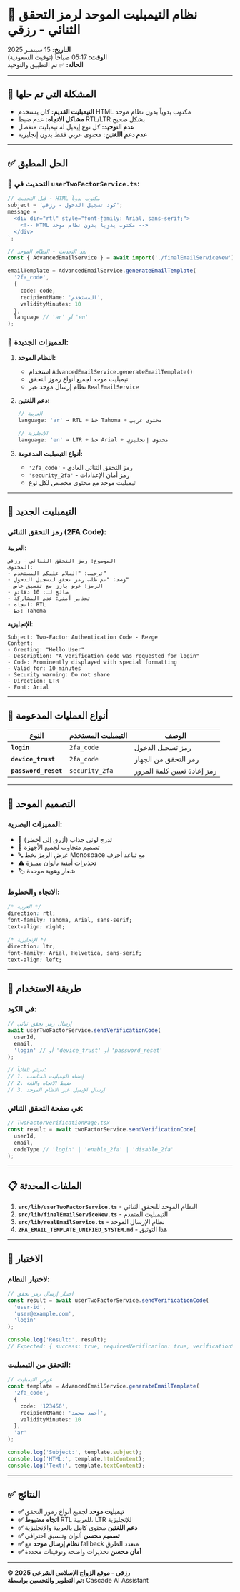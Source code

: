 # 🔐 نظام التيمبليت الموحد لرمز التحقق الثنائي - رزقي

**التاريخ:** 15 سبتمبر 2025  
**الوقت:** 05:17 صباحاً (توقيت السعودية)  
**الحالة:** ✅ تم التطبيق والتوحيد

---

## 🎯 المشكلة التي تم حلها

- **التيمبليت القديم:** كان يستخدم HTML مكتوب يدوياً بدون نظام موحد
- **مشاكل الاتجاه:** عدم ضبط RTL/LTR بشكل صحيح
- **عدم التوحيد:** كل نوع إيميل له تيمبليت منفصل
- **عدم دعم اللغتين:** محتوى عربي فقط بدون إنجليزية

---

## ✅ الحل المطبق

### 🔄 **التحديث في `userTwoFactorService.ts`:**

```typescript
// قبل التحديث - HTML مكتوب يدوياً
subject = 'كود تسجيل الدخول - رزقي';
message = `
  <div dir="rtl" style="font-family: Arial, sans-serif;">
    <!-- HTML مكتوب يدوياً بدون نظام موحد -->
  </div>
`;

// بعد التحديث - النظام الموحد
const { AdvancedEmailService } = await import('./finalEmailServiceNew');

emailTemplate = AdvancedEmailService.generateEmailTemplate(
  '2fa_code',
  { 
    code: code,
    recipientName: 'المستخدم',
    validityMinutes: 10
  },
  language // 'ar' أو 'en'
);
```

### 🎨 **المميزات الجديدة:**

1. **النظام الموحد:**
   - استخدام `AdvancedEmailService.generateEmailTemplate()`
   - تيمبليت موحد لجميع أنواع رموز التحقق
   - نظام إرسال موحد عبر `RealEmailService`

2. **دعم اللغتين:**
   ```typescript
   // العربية
   language: 'ar' → RTL + خط Tahoma + محتوى عربي
   
   // الإنجليزية  
   language: 'en' → LTR + خط Arial + محتوى إنجليزي
   ```

3. **أنواع التيمبليت المدعومة:**
   - `'2fa_code'` - رمز التحقق الثنائي العادي
   - `'security_2fa'` - رمز أمان الإعدادات
   - تيمبليت موحد مع محتوى مخصص لكل نوع

---

## 📧 التيمبليت الجديد

### **رمز التحقق الثنائي (2FA Code):**

**العربية:**
```
الموضوع: رمز التحقق الثنائي - رزقي
المحتوى: 
- ترحيب: "السلام عليكم المستخدم"
- وصف: "تم طلب رمز تحقق لتسجيل الدخول"
- الرمز: عرض بارز مع تنسيق خاص
- صالح لـ: 10 دقائق
- تحذير أمني: عدم المشاركة
- اتجاه: RTL
- خط: Tahoma
```

**الإنجليزية:**
```
Subject: Two-Factor Authentication Code - Rezge
Content:
- Greeting: "Hello User"
- Description: "A verification code was requested for login"
- Code: Prominently displayed with special formatting
- Valid for: 10 minutes
- Security warning: Do not share
- Direction: LTR
- Font: Arial
```

---

## 🔧 أنواع العمليات المدعومة

| النوع | التيمبليت المستخدم | الوصف |
|-------|------------------|-------|
| **`login`** | `2fa_code` | رمز تسجيل الدخول |
| **`device_trust`** | `2fa_code` | رمز التحقق من الجهاز |
| **`password_reset`** | `security_2fa` | رمز إعادة تعيين كلمة المرور |

---

## 🎨 التصميم الموحد

### **المميزات البصرية:**
- 🎨 تدرج لوني جذاب (أزرق إلى أخضر)
- 📱 تصميم متجاوب لجميع الأجهزة
- 🔤 عرض الرمز بخط Monospace مع تباعد أحرف
- ⚠️ تحذيرات أمنية بألوان مميزة
- 🏷️ شعار وهوية موحدة

### **الاتجاه والخطوط:**
```css
/* العربية */
direction: rtl;
font-family: Tahoma, Arial, sans-serif;
text-align: right;

/* الإنجليزية */
direction: ltr;
font-family: Arial, Helvetica, sans-serif;
text-align: left;
```

---

## 🚀 طريقة الاستخدام

### **في الكود:**
```typescript
// إرسال رمز تحقق ثنائي
await userTwoFactorService.sendVerificationCode(
  userId,
  email,
  'login' // أو 'device_trust' أو 'password_reset'
);

// سيتم تلقائياً:
// 1. إنشاء التيمبليت المناسب
// 2. ضبط الاتجاه واللغة
// 3. إرسال الإيميل عبر النظام الموحد
```

### **في صفحة التحقق الثنائي:**
```typescript
// TwoFactorVerificationPage.tsx
const result = await twoFactorService.sendVerificationCode(
  userId,
  email,
  codeType // 'login' | 'enable_2fa' | 'disable_2fa'
);
```

---

## 📋 الملفات المحدثة

1. **`src/lib/userTwoFactorService.ts`** - النظام الموحد للتحقق الثنائي
2. **`src/lib/finalEmailServiceNew.ts`** - التيمبليت المتقدم
3. **`src/lib/realEmailService.ts`** - نظام الإرسال الموحد
4. **`2FA_EMAIL_TEMPLATE_UNIFIED_SYSTEM.md`** - هذا التوثيق

---

## 🧪 الاختبار

### **لاختبار النظام:**
```typescript
// اختبار إرسال رمز تحقق
const result = await userTwoFactorService.sendVerificationCode(
  'user-id',
  'user@example.com',
  'login'
);

console.log('Result:', result);
// Expected: { success: true, requiresVerification: true, verificationSent: true }
```

### **التحقق من التيمبليت:**
```typescript
// عرض التيمبليت
const template = AdvancedEmailService.generateEmailTemplate(
  '2fa_code',
  { 
    code: '123456',
    recipientName: 'أحمد محمد',
    validityMinutes: 10
  },
  'ar'
);

console.log('Subject:', template.subject);
console.log('HTML:', template.htmlContent);
console.log('Text:', template.textContent);
```

---

## ✅ النتائج

- **✅ تيمبليت موحد** لجميع أنواع رموز التحقق
- **✅ اتجاه مضبوط** RTL للعربية، LTR للإنجليزية  
- **✅ دعم اللغتين** محتوى كامل بالعربية والإنجليزية
- **✅ تصميم محسن** ألوان وتنسيق احترافي
- **✅ نظام إرسال موحد** مع fallback متعدد الطرق
- **✅ أمان محسن** تحذيرات واضحة وتوقيتات محددة

---

**© 2025 رزقي - موقع الزواج الإسلامي الشرعي**  
**تم التطوير والتحسين بواسطة:** Cascade AI Assistant
